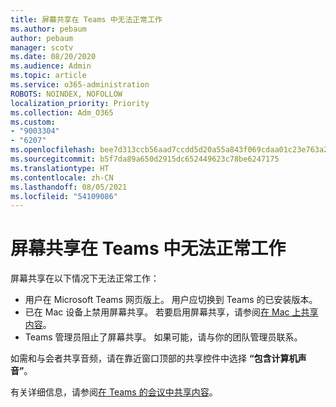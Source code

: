 ```yaml
---
title: 屏幕共享在 Teams 中无法正常工作
ms.author: pebaum
author: pebaum
manager: scotv
ms.date: 08/20/2020
ms.audience: Admin
ms.topic: article
ms.service: o365-administration
ROBOTS: NOINDEX, NOFOLLOW
localization_priority: Priority
ms.collection: Adm_O365
ms.custom:
- "9003304"
- "6207"
ms.openlocfilehash: bee7d313ccb56aad7ccdd5d20a55a843f069cdaa01c23e763a253c54a2ad55ce
ms.sourcegitcommit: b5f7da89a650d2915dc652449623c78be6247175
ms.translationtype: HT
ms.contentlocale: zh-CN
ms.lasthandoff: 08/05/2021
ms.locfileid: "54109086"
---
```

# <a name="screen-sharing-not-working-in-teams"></a>屏幕共享在 Teams 中无法正常工作

屏幕共享在以下情况下无法正常工作：

- 用户在 Microsoft Teams 网页版上。 用户应切换到 Teams 的已安装版本。
- 已在 Mac 设备上禁用屏幕共享。 若要启用屏幕共享，请参阅[在 Mac 上共享内容](https://support.microsoft.com/office/fcc2bf59-aecd-4481-8f99-ce55dd836ce8#bkmk_sharecontentonmac)。
- Teams 管理员阻止了屏幕共享。 如果可能，请与你的团队管理员联系。  

如需和与会者共享音频，请在靠近窗口顶部的共享控件中选择 **“包含计算机声音”**。

有关详细信息，请参阅[在 Teams 的会议中共享内容](https://support.microsoft.com/office/fcc2bf59-aecd-4481-8f99-ce55dd836ce8)。
